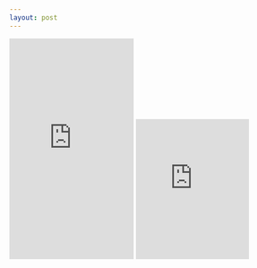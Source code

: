 ```yaml
---
layout: post
---
```


<iframe width="222" height="394" src="https://www.youtube.com/embed/lk-gSncCXRw" frameborder="0" allowfullscreen></iframe>
<iframe width="40%" height="250" src="https://www.waze.com" frameborder="0"></iframe>
<!--
    0. logo
    1. panel
    2. features
    3. installation
    4. app view
    -->
